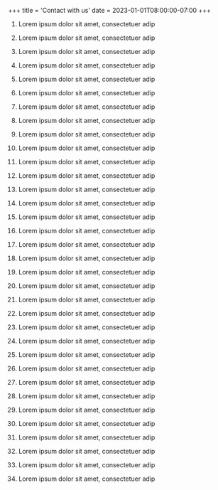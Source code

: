 +++
title = 'Contact with us'
date = 2023-01-01T08:00:00-07:00
+++


1. Lorem ipsum dolor sit amet, consectetuer adip

1. Lorem ipsum dolor sit amet, consectetuer adip

1. Lorem ipsum dolor sit amet, consectetuer adip

1. Lorem ipsum dolor sit amet, consectetuer adip

1. Lorem ipsum dolor sit amet, consectetuer adip

1. Lorem ipsum dolor sit amet, consectetuer adip

1. Lorem ipsum dolor sit amet, consectetuer adip

1. Lorem ipsum dolor sit amet, consectetuer adip

1. Lorem ipsum dolor sit amet, consectetuer adip

1. Lorem ipsum dolor sit amet, consectetuer adip

1. Lorem ipsum dolor sit amet, consectetuer adip

1. Lorem ipsum dolor sit amet, consectetuer adip

1. Lorem ipsum dolor sit amet, consectetuer adip

1. Lorem ipsum dolor sit amet, consectetuer adip

1. Lorem ipsum dolor sit amet, consectetuer adip

1. Lorem ipsum dolor sit amet, consectetuer adip

1. Lorem ipsum dolor sit amet, consectetuer adip

1. Lorem ipsum dolor sit amet, consectetuer adip

1. Lorem ipsum dolor sit amet, consectetuer adip

1. Lorem ipsum dolor sit amet, consectetuer adip

1. Lorem ipsum dolor sit amet, consectetuer adip

1. Lorem ipsum dolor sit amet, consectetuer adip

1. Lorem ipsum dolor sit amet, consectetuer adip

1. Lorem ipsum dolor sit amet, consectetuer adip

1. Lorem ipsum dolor sit amet, consectetuer adip

1. Lorem ipsum dolor sit amet, consectetuer adip

1. Lorem ipsum dolor sit amet, consectetuer adip

1. Lorem ipsum dolor sit amet, consectetuer adip

1. Lorem ipsum dolor sit amet, consectetuer adip

1. Lorem ipsum dolor sit amet, consectetuer adip

1. Lorem ipsum dolor sit amet, consectetuer adip

1. Lorem ipsum dolor sit amet, consectetuer adip

1. Lorem ipsum dolor sit amet, consectetuer adip

1. Lorem ipsum dolor sit amet, consectetuer adip

